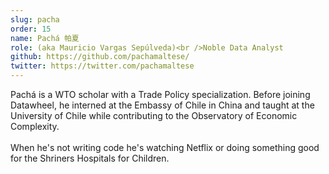 ```yaml
---
slug: pacha
order: 15
name: Pachá 帕夏
role: (aka Mauricio Vargas Sepúlveda)<br />Noble Data Analyst
github: https://github.com/pachamaltese/
twitter: https://twitter.com/pachamaltese
---
```


Pachá is a WTO scholar with a Trade Policy specialization. Before joining Datawheel, he interned at the Embassy of Chile in China and taught at the University of Chile while contributing to the Observatory of Economic Complexity.
<br /><br />
When he's not writing code he's watching Netflix or doing something good for the Shriners Hospitals for Children.
